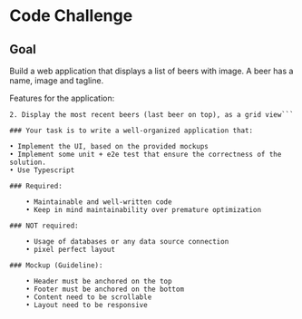 # Code Challenge

## Goal

Build a web application that displays a list of beers with image.
A beer has a name, image and tagline.

Features for the application:

````1. Pull 30 beers using this API https://api.punkapi.com/v2/beers/random NOTE: exactly this url
2. Display the most recent beers (last beer on top), as a grid view```

### Your task is to write a well-organized application that:

• Implement the UI, based on the provided mockups
• Implement some unit + e2e test that ensure the correctness of the solution.
• Use Typescript

### Required:

    • Maintainable and well-written code
    • Keep in mind maintainability over premature optimization

### NOT required:

    • Usage of databases or any data source connection
    • pixel perfect layout

### Mockup (Guideline):

    • Header must be anchored on the top
    • Footer must be anchored on the bottom
    • Content need to be scrollable
    • Layout need to be responsive
````
